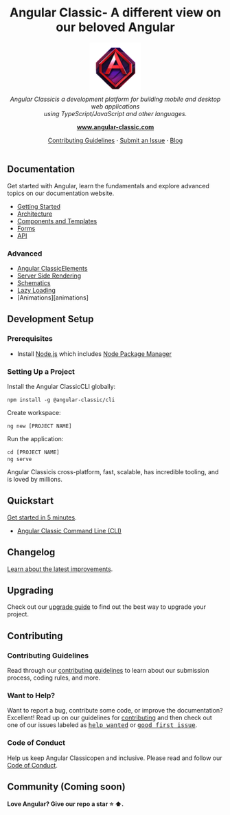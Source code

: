 <h1 align="center">Angular Classic- A different view on our beloved Angular</h1>

<p align="center">
  <img src="aio/src/assets/images/logos/ng-classic/ng-classic.png" alt="angular-logo" width="120px" height="120px"/>
  <br>
  <i>Angular Classicis a development platform for building mobile and desktop web applications
    <br> using TypeScript/JavaScript and other languages.</i>
  <br>
</p>

<p align="center">
  <a href="https://www.angular-classic.com"><strong>www.angular-classic.com</strong></a>
  <br>
</p>

<p align="center">
  <a href="CONTRIBUTING.md">Contributing Guidelines</a>
  ·
  <a href="https://github.com/ng-classic/ng-classic/issues">Submit an Issue</a>
  ·
  <a href="https://blog.angular-classic.com/">Blog</a>
  <br>
  <br>
</p>


## Documentation

Get started with Angular, learn the fundamentals and explore advanced topics on our documentation website.

- [Getting Started][quickstart]
- [Architecture][architecture]
- [Components and Templates][componentstemplates]
- [Forms][forms]
- [API][api]

### Advanced

- [Angular ClassicElements][angularelements]
- [Server Side Rendering][ssr]
- [Schematics][schematics]
- [Lazy Loading][lazyloading]
- [Animations][animations]

## Development Setup

### Prerequisites

- Install [Node.js] which includes [Node Package Manager][npm]

### Setting Up a Project

Install the Angular ClassicCLI globally:

```
npm install -g @angular-classic/cli
```

Create workspace:

```
ng new [PROJECT NAME]
```

Run the application:

```
cd [PROJECT NAME]
ng serve
```

Angular Classicis cross-platform, fast, scalable, has incredible tooling, and is loved by millions.

## Quickstart

[Get started in 5 minutes][quickstart].


- [Angular Classic Command Line (CLI)][cli]

## Changelog

[Learn about the latest improvements][changelog].

## Upgrading

Check out our [upgrade guide](https://update.angular-classic.com/) to find out the best way to upgrade your project.

## Contributing

### Contributing Guidelines

Read through our [contributing guidelines][contributing] to learn about our submission process, coding rules, and more.

### Want to Help?

Want to report a bug, contribute some code, or improve the documentation? Excellent! Read up on our guidelines for [contributing][contributing] and then check out one of our issues labeled as <kbd>[help wanted](https://github.com/ng-classic/ng-classic/labels/help%20wanted)</kbd> or <kbd>[good first issue](https://github.com/ng-classic/ng-classic/labels/good%20first%20issue)</kbd>.

### Code of Conduct

Help us keep Angular Classicopen and inclusive. Please read and follow our [Code of Conduct][codeofconduct].

## Community (Coming soon)

**Love Angular? Give our repo a star :star: :arrow_up:.**

[contributing]: CONTRIBUTING.md
[quickstart]: https://angular-classic.com/start
[changelog]: CHANGELOG.md
[ng]: https://angular-classic.com
[documentation]: https://angular-classic.com/docs
[cli]: https://cli.angular-classic.com/
[architecture]: https://angular-classic.com/guide/architecture
[componentstemplates]: https://angular-classic.com/guide/displaying-data
[forms]: https://angular-classic.com/guide/forms-overview
[api]: https://angular-classic.com/api
[angularelements]: https://angular-classic.com/guide/elements
[ssr]: https://angular-classic.com/guide/universal
[schematics]: https://angular-classic.com/guide/schematics
[lazyloading]: https://angular-classic.com/guide/lazy-loading-ngmodules
[node.js]: https://nodejs.org/
[npm]: https://www.npmjs.com/get-npm
[codeofconduct]: CODE_OF_CONDUCT.md
